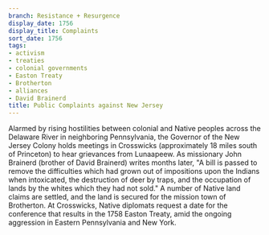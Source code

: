 ```yaml
---
branch: Resistance + Resurgence
display_date: 1756
display_title: Complaints
sort_date: 1756
tags:
- activism
- treaties
- colonial governments
- Easton Treaty
- Brotherton
- alliances
- David Brainerd
title: Public Complaints against New Jersey
---
```


Alarmed by rising hostilities between colonial and Native peoples across the Delaware River in neighboring Pennsylvania, the Governor of the New Jersey Colony holds meetings in Crosswicks (approximately 18 miles south of Princeton) to hear grievances from Lunaapeew. As missionary John Brainerd (brother of David Brainerd) writes months later, "A bill is passed to remove the difficulties which had grown out of impositions upon the Indians when intoxicated, the destruction of deer by traps, and the occupation of lands by the whites which they had not sold." A number of Native land claims are settled, and the land is secured for the mission town of Brotherton. At Crosswicks, Native diplomats request a date for the conference that results in the 1758 Easton Treaty, amid the ongoing aggression in Eastern Pennsylvania and New York.
